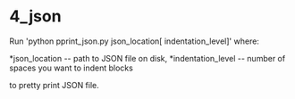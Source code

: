 # 4_json

Run 'python pprint_json.py json_location[ indentation_level]' where:

*json_location -- path to JSON file on disk,
*indentation_level -- number of spaces you want to indent blocks

to pretty print JSON file.
